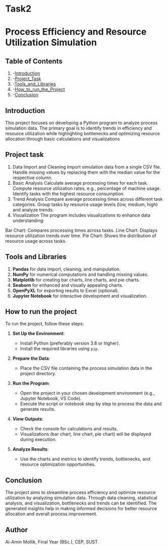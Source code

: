 # Task2
# Process Efficiency and Resource Utilization Simulation

## Table of Contents
1. -[Introduction](Introduction)
2. -[Project_Task](Project_Task)
3. -[Tools_and_Libraries](Tools_and_Libraries)
4. -[How_to_run_the_Project](How_to_run_the_Project)
5. -[Conclusion](conclusion)

## Introduction
This project focuses on developing a Python program to analyze process simulation data. The primary goal is to identify trends in efficiency and resource utilization while highlighting bottlenecks and optimizing resource allocation through basic calculations and visualizations

## Project task
1. Data Import and Cleaning
Import simulation data from a single CSV file.
Handle missing values by replacing them with the median value for the respective column.
2. Basic Analysis
Calculate average processing times for each task.
Compute resource utilization rates, e.g., percentage of machine usage.
Identify tasks with the highest resource consumption.
3. Trend Analysis
Compare average processing times across different task categories.
Group tasks by resource usage levels (low, medium, high) and analyze trends.
4. Visualization
The program includes visualizations to enhance data understanding:

Bar Chart: Compares processing times across tasks.
Line Chart: Displays resource utilization trends over time.
Pie Chart: Shows the distribution of resource usage across tasks.


## Tools and Libraries
1. **Pandas** for data import, cleaning, and manipulation.  
2. **NumPy** for numerical computations and handling missing values.  
3. **Matplotlib** for creating bar charts, line charts, and pie charts.  
4. **Seaborn** for enhanced and visually appealing charts.  
5. **OpenPyXL** for exporting results to Excel (optional).  
6. **Jupyter Notebook** for interactive development and visualization.

## How to run the project
To run the project, follow these steps:  

1. **Set Up the Environment**:  
   - Install Python (preferably version 3.8 or higher).  
   - Install the required libraries using `pip`.  

2. **Prepare the Data**:  
   - Place the CSV file containing the process simulation data in the project directory.  

3. **Run the Program**:  
   - Open the project in your chosen development environment (e.g., Jupyter Notebook, VS Code).  
   - Execute the script or notebook step by step to process the data and generate results.  

4. **View Outputs**:  
   - Check the console for calculations and results.  
   - Visualizations (bar chart, line chart, pie chart) will be displayed during execution.  

5. **Analyze Results**:  
   - Use the charts and metrics to identify trends, bottlenecks, and resource optimization opportunities.  

## Conclusion
The project aims to streamline process efficiency and optimize resource utilization by analyzing simulation data. Through data cleaning, statistical analysis, and visualization, bottlenecks and trends can be identified. The generated insights help in making informed decisions for better resource allocation and overall process improvement.

## Author
Al-Amin Mollik,
Final Year (BSc.),
CEP, SUST.




